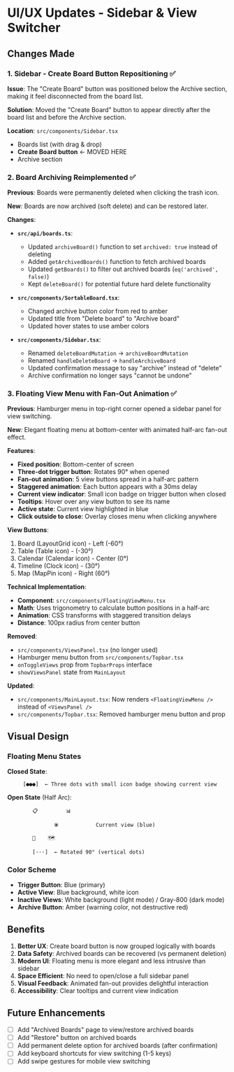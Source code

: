 # UI/UX Updates - Sidebar & View Switcher

## Changes Made

### 1. Sidebar - Create Board Button Repositioning ✅
**Issue**: The "Create Board" button was positioned below the Archive section, making it feel disconnected from the board list.

**Solution**: Moved the "Create Board" button to appear directly after the board list and before the Archive section.

**Location**: `src/components/Sidebar.tsx`
- Boards list (with drag & drop)
- **Create Board button** ← MOVED HERE
- Archive section

### 2. Board Archiving Reimplemented ✅
**Previous**: Boards were permanently deleted when clicking the trash icon.

**New**: Boards are now archived (soft delete) and can be restored later.

**Changes**:
- **`src/api/boards.ts`**:
  - Updated `archiveBoard()` function to set `archived: true` instead of deleting
  - Added `getArchivedBoards()` function to fetch archived boards
  - Updated `getBoards()` to filter out archived boards (`eq('archived', false)`)
  - Kept `deleteBoard()` for potential future hard delete functionality

- **`src/components/SortableBoard.tsx`**:
  - Changed archive button color from red to amber
  - Updated title from "Delete board" to "Archive board"
  - Updated hover states to use amber colors

- **`src/components/Sidebar.tsx`**:
  - Renamed `deleteBoardMutation` → `archiveBoardMutation`
  - Renamed `handleDeleteBoard` → `handleArchiveBoard`
  - Updated confirmation message to say "archive" instead of "delete"
  - Archive confirmation no longer says "cannot be undone"

### 3. Floating View Menu with Fan-Out Animation ✅
**Previous**: Hamburger menu in top-right corner opened a sidebar panel for view switching.

**New**: Elegant floating menu at bottom-center with animated half-arc fan-out effect.

**Features**:
- **Fixed position**: Bottom-center of screen
- **Three-dot trigger button**: Rotates 90° when opened
- **Fan-out animation**: 5 view buttons spread in a half-arc pattern
- **Staggered animation**: Each button appears with a 30ms delay
- **Current view indicator**: Small icon badge on trigger button when closed
- **Tooltips**: Hover over any view button to see its name
- **Active state**: Current view highlighted in blue
- **Click outside to close**: Overlay closes menu when clicking anywhere

**View Buttons**:
1. Board (LayoutGrid icon) - Left (-60°)
2. Table (Table icon) - (-30°)
3. Calendar (Calendar icon) - Center (0°)
4. Timeline (Clock icon) - (30°)
5. Map (MapPin icon) - Right (60°)

**Technical Implementation**:
- **Component**: `src/components/FloatingViewMenu.tsx`
- **Math**: Uses trigonometry to calculate button positions in a half-arc
- **Animation**: CSS transforms with staggered transition delays
- **Distance**: 100px radius from center button

**Removed**:
- `src/components/ViewsPanel.tsx` (no longer used)
- Hamburger menu button from `src/components/Topbar.tsx`
- `onToggleViews` prop from `TopbarProps` interface
- `showViewsPanel` state from `MainLayout`

**Updated**:
- `src/components/MainLayout.tsx`: Now renders `<FloatingViewMenu />` instead of `<ViewsPanel />`
- `src/components/Topbar.tsx`: Removed hamburger menu button and prop

## Visual Design

### Floating Menu States

**Closed State**:
```
     [●●●]  ← Three dots with small icon badge showing current view
```

**Open State** (Half Arc):
```
        📋         📊
           
               ⦿            Current view (blue)
           
        📅    🗺️
     
        [···]  ← Rotated 90° (vertical dots)
```

### Color Scheme
- **Trigger Button**: Blue (primary)
- **Active View**: Blue background, white icon
- **Inactive Views**: White background (light mode) / Gray-800 (dark mode)
- **Archive Button**: Amber (warning color, not destructive red)

## Benefits

1. **Better UX**: Create board button is now grouped logically with boards
2. **Data Safety**: Archived boards can be recovered (vs permanent deletion)
3. **Modern UI**: Floating menu is more elegant and less intrusive than sidebar
4. **Space Efficient**: No need to open/close a full sidebar panel
5. **Visual Feedback**: Animated fan-out provides delightful interaction
6. **Accessibility**: Clear tooltips and current view indication

## Future Enhancements

- [ ] Add "Archived Boards" page to view/restore archived boards
- [ ] Add "Restore" button on archived boards
- [ ] Add permanent delete option for archived boards (after confirmation)
- [ ] Add keyboard shortcuts for view switching (1-5 keys)
- [ ] Add swipe gestures for mobile view switching
